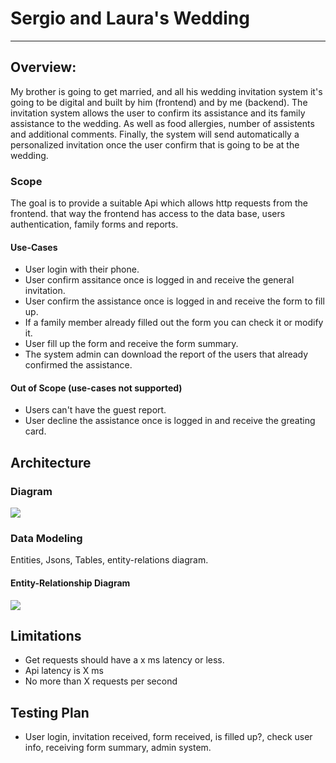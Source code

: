# Sergio and Laura's Wedding
---
## Overview: 
My brother is going to get married, and all his wedding invitation system it's going to be digital and built by him (frontend) and by me (backend).
The invitation system allows the user to confirm its assistance and its family assistance to the wedding. As well as food allergies, number of assistents and additional comments. Finally, the system will send automatically a personalized invitation once the  user confirm that is going to be at the wedding.

### Scope
The goal is to provide a suitable Api which allows http requests from the frontend. that way the frontend has access to the data base, users authentication, family forms and reports. 

#### Use-Cases

* User login with their phone.
* User confirm assitance once is logged in and receive the general invitation.
* User confirm the assistance once is logged in and receive the form to fill up.
* If a family member already filled out the form you can check it or modify it.
* User fill up the form and receive the form summary.
* The system admin can download the report of the users that already confirmed the assistance.

#### Out of Scope (use-cases not supported)

* Users can't have the guest report.
* User decline the assistance once is logged in and receive the greating card.

## Architecture

### Diagram
<p>
    <img src="https://drive.google.com/uc?export=view&id=10u5iXSAPQUDJ8oXiiuRSMzyoc0ZyT4cg">
</p>

### Data Modeling
Entities, Jsons, Tables, entity-relations diagram.

#### Entity-Relationship Diagram
<p>
    <img src="https://drive.google.com/uc?export=view&id=1WjfJHrR2180hvx6tTgzC58HFzRfZvBJi">
</p>


## Limitations
* Get requests should have a x ms latency or less.
* Api latency is X ms
* No more than X requests per second

## Testing Plan

* User login, invitation received, form received, is filled up?, check user info, receiving form summary, admin system.

